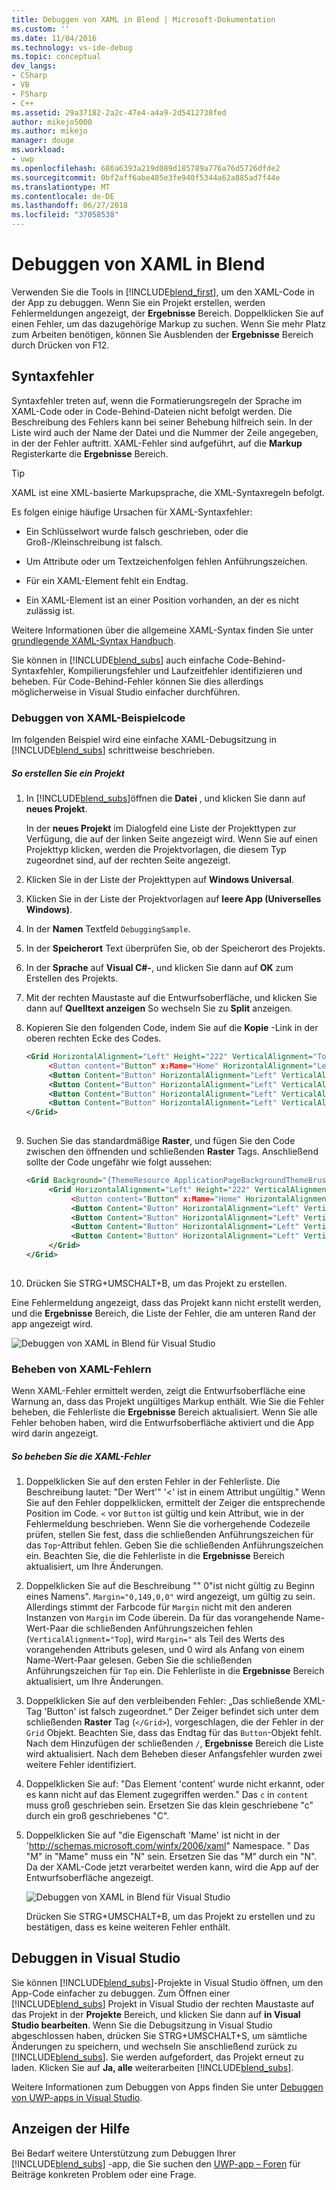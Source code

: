 ```yaml
---
title: Debuggen von XAML in Blend | Microsoft-Dokumentation
ms.custom: ''
ms.date: 11/04/2016
ms.technology: vs-ide-debug
ms.topic: conceptual
dev_langs:
- CSharp
- VB
- FSharp
- C++
ms.assetid: 29a37182-2a2c-47e4-a4a9-2d5412738fed
author: mikejo5000
ms.author: mikejo
manager: douge
ms.workload:
- uwp
ms.openlocfilehash: 686a6393a219d089d185789a776a76d5726dfde2
ms.sourcegitcommit: 0bf2aff6abe485e3fe940f5344a62a885ad7f44e
ms.translationtype: MT
ms.contentlocale: de-DE
ms.lasthandoff: 06/27/2018
ms.locfileid: "37058538"
---
```

# <a name="debug-xaml-in-blend"></a>Debuggen von XAML in Blend
Verwenden Sie die Tools in [!INCLUDE[blend_first](../debugger/includes/blend_first_md.md)], um den XAML-Code in der App zu debuggen. Wenn Sie ein Projekt erstellen, werden Fehlermeldungen angezeigt, der **Ergebnisse** Bereich. Doppelklicken Sie auf einen Fehler, um das dazugehörige Markup zu suchen. Wenn Sie mehr Platz zum Arbeiten benötigen, können Sie Ausblenden der **Ergebnisse** Bereich durch Drücken von F12.  
  
## <a name="syntax-errors"></a>Syntaxfehler  
 Syntaxfehler treten auf, wenn die Formatierungsregeln der Sprache im XAML-Code oder in Code-Behind-Dateien nicht befolgt werden. Die Beschreibung des Fehlers kann bei seiner Behebung hilfreich sein. In der Liste wird auch der Name der Datei und die Nummer der Zeile angegeben, in der der Fehler auftritt. XAML-Fehler sind aufgeführt, auf die **Markup** Registerkarte die **Ergebnisse** Bereich.  
  
> [!TIP]
>  XAML ist eine XML-basierte Markupsprache, die XML-Syntaxregeln befolgt.  
  
 Es folgen einige häufige Ursachen für XAML-Syntaxfehler:  
  
-   Ein Schlüsselwort wurde falsch geschrieben, oder die Groß-/Kleinschreibung ist falsch.  
  
-   Um Attribute oder um Textzeichenfolgen fehlen Anführungszeichen.  
  
-   Für ein XAML-Element fehlt ein Endtag.  
  
-   Ein XAML-Element ist an einer Position vorhanden, an der es nicht zulässig ist.  
  
 Weitere Informationen über die allgemeine XAML-Syntax finden Sie unter [grundlegende XAML-Syntax Handbuch](http://go.microsoft.com/fwlink/?LinkId=329942).  
  
 Sie können in [!INCLUDE[blend_subs](../debugger/includes/blend_subs_md.md)] auch einfache Code-Behind-Syntaxfehler, Kompilierungsfehler und Laufzeitfehler identifizieren und beheben. Für Code-Behind-Fehler können Sie dies allerdings möglicherweise in Visual Studio einfacher durchführen.  
  
### <a name="debugging-sample-xaml-code"></a>Debuggen von XAML-Beispielcode  
 Im folgenden Beispiel wird eine einfache XAML-Debugsitzung in [!INCLUDE[blend_subs](../debugger/includes/blend_subs_md.md)] schrittweise beschrieben.  
  
##### <a name="to-create-a-project"></a>So erstellen Sie ein Projekt  
  
1.  In [!INCLUDE[blend_subs](../debugger/includes/blend_subs_md.md)]öffnen die **Datei** , und klicken Sie dann auf **neues Projekt**.  
  
     In der **neues Projekt** im Dialogfeld eine Liste der Projekttypen zur Verfügung, die auf der linken Seite angezeigt wird. Wenn Sie auf einen Projekttyp klicken, werden die Projektvorlagen, die diesem Typ zugeordnet sind, auf der rechten Seite angezeigt.  
  
2.  Klicken Sie in der Liste der Projekttypen auf **Windows Universal**.  
  
3.  Klicken Sie in der Liste der Projektvorlagen auf **leere App (Universelles Windows)**.  
  
4.  In der **Namen** Textfeld `DebuggingSample`.  
  
5.  In der **Speicherort** Text überprüfen Sie, ob der Speicherort des Projekts.  
  
6.  In der **Sprache** auf **Visual C#-**, und klicken Sie dann auf **OK** zum Erstellen des Projekts.  
  
7.  Mit der rechten Maustaste auf die Entwurfsoberfläche, und klicken Sie dann auf **Quelltext anzeigen** So wechseln Sie zu **Split** anzeigen.  
  
8.  Kopieren Sie den folgenden Code, indem Sie auf die **Kopie** -Link in der oberen rechten Ecke des Codes.  
  
    ```xml
    <Grid HorizontalAlignment="Left" Height="222" VerticalAlignment="Top>  
         <Button content="Button" x:Mame="Home" HorizontalAlignment="Left" VerticalAlignment="Top"/>  
         <Button Content="Button" HorizontalAlignment="Left" VerticalAlignment="Top" Margin="0,38,0,0">  
         <Button Content="Button" HorizontalAlignment="Left" VerticalAlignment="Top" Margin="0,75,0,0"/>  
         <Button Content="Button" HorizontalAlignment="Left" VerticalAlignment="Top" Margin="0,112,0,0"/>  
         <Button Content="Button" HorizontalAlignment="Left" VerticalAlignment="Top Margin="0,149,0,0"/>  
    </Grid>  
  
    ```  
  
9. Suchen Sie das standardmäßige **Raster**, und fügen Sie den Code zwischen den öffnenden und schließenden **Raster** Tags. Anschließend sollte der Code ungefähr wie folgt aussehen:  
  
    ```xml
    <Grid Background="{ThemeResource ApplicationPageBackgroundThemeBrush}">  
         <Grid HorizontalAlignment="Left" Height="222" VerticalAlignment="Top>  
              <Button content="Button" x:Mame="Home" HorizontalAlignment="Left" VerticalAlignment="Top"/>  
              <Button Content="Button" HorizontalAlignment="Left" VerticalAlignment="Top" Margin="0,38,0,0">  
              <Button Content="Button" HorizontalAlignment="Left" VerticalAlignment="Top" Margin="0,75,0,0"/>  
              <Button Content="Button" HorizontalAlignment="Left" VerticalAlignment="Top" Margin="0,112,0,0"/>  
              <Button Content="Button" HorizontalAlignment="Left" VerticalAlignment="Top Margin="0,149,0,0"/>  
         </Grid>  
    </Grid>  
  
    ```  
  
10. Drücken Sie STRG+UMSCHALT+B, um das Projekt zu erstellen.  
  
 Eine Fehlermeldung angezeigt, dass das Projekt kann nicht erstellt werden, und die **Ergebnisse** Bereich, die Liste der Fehler, die am unteren Rand der app angezeigt wird.  
  
 ![Debuggen von XAML in Blend für Visual Studio](../debugger/media/blend_debugxaml_xaml.png "Blend_debugXAML_XAML")  
  
### <a name="resolving-xaml-errors"></a>Beheben von XAML-Fehlern  
 Wenn XAML-Fehler ermittelt werden, zeigt die Entwurfsoberfläche eine Warnung an, dass das Projekt ungültiges Markup enthält. Wie Sie die Fehler beheben, die Fehlerliste die **Ergebnisse** Bereich aktualisiert. Wenn Sie alle Fehler behoben haben, wird die Entwurfsoberfläche aktiviert und die App wird darin angezeigt.  
  
##### <a name="to-resolve-the-xaml-errors"></a>So beheben Sie die XAML-Fehler  
  
1.  Doppelklicken Sie auf den ersten Fehler in der Fehlerliste. Die Beschreibung lautet: "Der Wert'" '<' ist in einem Attribut ungültig." Wenn Sie auf den Fehler doppelklicken, ermittelt der Zeiger die entsprechende Position im Code. `<` vor `Button` ist gültig und kein Attribut, wie in der Fehlermeldung beschrieben. Wenn Sie die vorhergehende Codezeile prüfen, stellen Sie fest, dass die schließenden Anführungszeichen für das `Top`-Attribut fehlen. Geben Sie die schließenden Anführungszeichen ein. Beachten Sie, die die Fehlerliste in die **Ergebnisse** Bereich aktualisiert, um Ihre Änderungen.  
  
2.  Doppelklicken Sie auf die Beschreibung "" 0"ist nicht gültig zu Beginn eines Namens". `Margin="0,149,0,0"` wird angezeigt, um gültig zu sein. Allerdings stimmt der Farbcode für `Margin` nicht mit den anderen Instanzen von `Margin` im Code überein. Da für das vorangehende Name-Wert-Paar die schließenden Anführungszeichen fehlen (`VerticalAlignment="Top`), wird `Margin="` als Teil des Werts des vorangehenden Attributs gelesen, und 0 wird als Anfang von einem Name-Wert-Paar gelesen. Geben Sie die schließenden Anführungszeichen für `Top` ein. Die Fehlerliste in die **Ergebnisse** Bereich aktualisiert, um Ihre Änderungen.  
  
3.  Doppelklicken Sie auf den verbleibenden Fehler: „Das schließende XML-Tag 'Button' ist falsch zugeordnet.“ Der Zeiger befindet sich unter dem schließenden **Raster** Tag (`</Grid>`), vorgeschlagen, die der Fehler in der `Grid` Objekt. Beachten Sie, dass das Endtag für das `Button`-Objekt fehlt. Nach dem Hinzufügen der schließenden `/`, **Ergebnisse** Bereich die Liste wird aktualisiert. Nach dem Beheben dieser Anfangsfehler wurden zwei weitere Fehler identifiziert.  
  
4.  Doppelklicken Sie auf: "Das Element 'content' wurde nicht erkannt, oder es kann nicht auf das Element zugegriffen werden." Das `c` in `content` muss groß geschrieben sein. Ersetzen Sie das klein geschriebene "c" durch ein groß geschriebenes "C".  
  
5.  Doppelklicken Sie auf "die Eigenschaft 'Mame' ist nicht in der 'http://schemas.microsoft.com/winfx/2006/xaml" Namespace. " Das "M" in "Mame" muss ein "N" sein. Ersetzen Sie das "M" durch ein "N". Da der XAML-Code jetzt verarbeitet werden kann, wird die App auf der Entwurfsoberfläche angezeigt.  
  
     ![Debuggen von XAML in Blend für Visual Studio](../debugger/media/blend_debugartboard_xaml.png "Blend_debugArtboard_XAML")  
  
     Drücken Sie STRG+UMSCHALT+B, um das Projekt zu erstellen und zu bestätigen, dass es keine weiteren Fehler enthält.  
  
## <a name="debugging-in-visual-studio"></a>Debuggen in Visual Studio  
 Sie können [!INCLUDE[blend_subs](../debugger/includes/blend_subs_md.md)]-Projekte in Visual Studio öffnen, um den App-Code einfacher zu debuggen. Zum Öffnen einer [!INCLUDE[blend_subs](../debugger/includes/blend_subs_md.md)] Projekt in Visual Studio der rechten Maustaste auf das Projekt in der **Projekte** Bereich, und klicken Sie dann auf **in Visual Studio bearbeiten**. Wenn Sie die Debugsitzung in Visual Studio abgeschlossen haben, drücken Sie STRG+UMSCHALT+S, um sämtliche Änderungen zu speichern, und wechseln Sie anschließend zurück zu [!INCLUDE[blend_subs](../debugger/includes/blend_subs_md.md)]. Sie werden aufgefordert, das Projekt erneut zu laden. Klicken Sie auf **Ja, alle** weiterarbeiten [!INCLUDE[blend_subs](../debugger/includes/blend_subs_md.md)].  
  
 Weitere Informationen zum Debuggen von Apps finden Sie unter [Debuggen von UWP-apps in Visual Studio](http://go.microsoft.com/fwlink/?LinkId=329944).  
  
## <a name="getting-help"></a>Anzeigen der Hilfe  
 Bei Bedarf weitere Unterstützung zum Debuggen Ihrer [!INCLUDE[blend_subs](../debugger/includes/blend_subs_md.md)] -app, die Sie suchen den [UWP-app – Foren](http://go.microsoft.com/fwlink/?LinkId=280308) für Beiträge konkreten Problem oder eine Frage.
